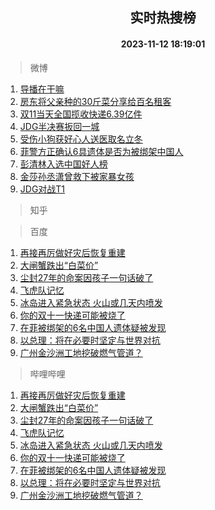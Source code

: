 <div align="center"><h2>实时热搜榜</h2><h4>2023-11-12 18:19:01</h4></div>

> 微博  

1. [导播在干嘛](https://s.weibo.com/weibo?q=%23%E5%AF%BC%E6%92%AD%E5%9C%A8%E5%B9%B2%E5%98%9B%23&t=31&band_rank=1&Refer=top)<br />
2. [房东将父亲种的30斤菜分享给百名租客](https://s.weibo.com/weibo?q=%23%E6%88%BF%E4%B8%9C%E5%B0%86%E7%88%B6%E4%BA%B2%E7%A7%8D%E7%9A%8430%E6%96%A4%E8%8F%9C%E5%88%86%E4%BA%AB%E7%BB%99%E7%99%BE%E5%90%8D%E7%A7%9F%E5%AE%A2%23&t=31&band_rank=2&Refer=top)<br />
3. [双11当天全国揽收快递6.39亿件](https://s.weibo.com/weibo?q=%23%E5%8F%8C11%E5%BD%93%E5%A4%A9%E5%85%A8%E5%9B%BD%E6%8F%BD%E6%94%B6%E5%BF%AB%E9%80%926.39%E4%BA%BF%E4%BB%B6%23&t=31&band_rank=3&Refer=top)<br />
4. [JDG半决赛扳回一城](https://s.weibo.com/weibo?q=%23JDG%E5%8D%8A%E5%86%B3%E8%B5%9B%E6%89%B3%E5%9B%9E%E4%B8%80%E5%9F%8E%23&t=31&band_rank=4&Refer=top)<br />
5. [受伤小狗获好心人送医取名立冬](https://s.weibo.com/weibo?q=%23%E5%8F%97%E4%BC%A4%E5%B0%8F%E7%8B%97%E8%8E%B7%E5%A5%BD%E5%BF%83%E4%BA%BA%E9%80%81%E5%8C%BB%E5%8F%96%E5%90%8D%E7%AB%8B%E5%86%AC%23&t=31&band_rank=5&Refer=top)<br />
6. [菲警方正确认6具遗体是否为被绑架中国人](https://s.weibo.com/weibo?q=%23%E8%8F%B2%E8%AD%A6%E6%96%B9%E6%AD%A3%E7%A1%AE%E8%AE%A46%E5%85%B7%E9%81%97%E4%BD%93%E6%98%AF%E5%90%A6%E4%B8%BA%E8%A2%AB%E7%BB%91%E6%9E%B6%E4%B8%AD%E5%9B%BD%E4%BA%BA%23&t=31&band_rank=6&Refer=top)<br />
7. [彭清林入选中国好人榜](https://s.weibo.com/weibo?q=%23%E5%BD%AD%E6%B8%85%E6%9E%97%E5%85%A5%E9%80%89%E4%B8%AD%E5%9B%BD%E5%A5%BD%E4%BA%BA%E6%A6%9C%23&t=31&band_rank=7&Refer=top)<br />
8. [金莎孙丞潇曾救下被家暴女孩](https://s.weibo.com/weibo?q=%23%E9%87%91%E8%8E%8E%E5%AD%99%E4%B8%9E%E6%BD%87%E6%9B%BE%E6%95%91%E4%B8%8B%E8%A2%AB%E5%AE%B6%E6%9A%B4%E5%A5%B3%E5%AD%A9%23&t=31&band_rank=8&Refer=top)<br />
9. [JDG对战T1](https://s.weibo.com/weibo?q=%23JDG%E5%AF%B9%E6%88%98T1%23&t=31&band_rank=9&Refer=top)<br />

> 知乎  


> 百度  

1. [再接再厉做好灾后恢复重建](https://www.baidu.com/s?wd=%E5%86%8D%E6%8E%A5%E5%86%8D%E5%8E%89%E5%81%9A%E5%A5%BD%E7%81%BE%E5%90%8E%E6%81%A2%E5%A4%8D%E9%87%8D%E5%BB%BA&sa=fyb_news&rsv_dl=fyb_news)<br />
2. [大闸蟹跌出“白菜价”](https://www.baidu.com/s?wd=%E5%A4%A7%E9%97%B8%E8%9F%B9%E8%B7%8C%E5%87%BA%E2%80%9C%E7%99%BD%E8%8F%9C%E4%BB%B7%E2%80%9D&sa=fyb_news&rsv_dl=fyb_news)<br />
3. [尘封27年的命案因孩子一句话破了](https://www.baidu.com/s?wd=%E5%B0%98%E5%B0%8127%E5%B9%B4%E7%9A%84%E5%91%BD%E6%A1%88%E5%9B%A0%E5%AD%A9%E5%AD%90%E4%B8%80%E5%8F%A5%E8%AF%9D%E7%A0%B4%E4%BA%86&sa=fyb_news&rsv_dl=fyb_news)<br />
4. [飞虎队记忆](https://www.baidu.com/s?wd=%E9%A3%9E%E8%99%8E%E9%98%9F%E8%AE%B0%E5%BF%86&sa=fyb_news&rsv_dl=fyb_news)<br />
5. [冰岛进入紧急状态 火山或几天内喷发](https://www.baidu.com/s?wd=%E5%86%B0%E5%B2%9B%E8%BF%9B%E5%85%A5%E7%B4%A7%E6%80%A5%E7%8A%B6%E6%80%81+%E7%81%AB%E5%B1%B1%E6%88%96%E5%87%A0%E5%A4%A9%E5%86%85%E5%96%B7%E5%8F%91&sa=fyb_news&rsv_dl=fyb_news)<br />
6. [你的双十一快递可能被烧了](https://www.baidu.com/s?wd=%E4%BD%A0%E7%9A%84%E5%8F%8C%E5%8D%81%E4%B8%80%E5%BF%AB%E9%80%92%E5%8F%AF%E8%83%BD%E8%A2%AB%E7%83%A7%E4%BA%86&sa=fyb_news&rsv_dl=fyb_news)<br />
7. [在菲被绑架的6名中国人遗体疑被发现](https://www.baidu.com/s?wd=%E5%9C%A8%E8%8F%B2%E8%A2%AB%E7%BB%91%E6%9E%B6%E7%9A%846%E5%90%8D%E4%B8%AD%E5%9B%BD%E4%BA%BA%E9%81%97%E4%BD%93%E7%96%91%E8%A2%AB%E5%8F%91%E7%8E%B0&sa=fyb_news&rsv_dl=fyb_news)<br />
8. [以总理：将在必要时坚定与世界对抗](https://www.baidu.com/s?wd=%E4%BB%A5%E6%80%BB%E7%90%86%EF%BC%9A%E5%B0%86%E5%9C%A8%E5%BF%85%E8%A6%81%E6%97%B6%E5%9D%9A%E5%AE%9A%E4%B8%8E%E4%B8%96%E7%95%8C%E5%AF%B9%E6%8A%97&sa=fyb_news&rsv_dl=fyb_news)<br />
9. [广州金沙洲工地挖破燃气管道？](https://www.baidu.com/s?wd=%E5%B9%BF%E5%B7%9E%E9%87%91%E6%B2%99%E6%B4%B2%E5%B7%A5%E5%9C%B0%E6%8C%96%E7%A0%B4%E7%87%83%E6%B0%94%E7%AE%A1%E9%81%93%EF%BC%9F&sa=fyb_news&rsv_dl=fyb_news)<br />

> 哔哩哔哩  

1. [再接再厉做好灾后恢复重建](https://www.baidu.com/s?wd=%E5%86%8D%E6%8E%A5%E5%86%8D%E5%8E%89%E5%81%9A%E5%A5%BD%E7%81%BE%E5%90%8E%E6%81%A2%E5%A4%8D%E9%87%8D%E5%BB%BA&sa=fyb_news&rsv_dl=fyb_news)<br />
2. [大闸蟹跌出“白菜价”](https://www.baidu.com/s?wd=%E5%A4%A7%E9%97%B8%E8%9F%B9%E8%B7%8C%E5%87%BA%E2%80%9C%E7%99%BD%E8%8F%9C%E4%BB%B7%E2%80%9D&sa=fyb_news&rsv_dl=fyb_news)<br />
3. [尘封27年的命案因孩子一句话破了](https://www.baidu.com/s?wd=%E5%B0%98%E5%B0%8127%E5%B9%B4%E7%9A%84%E5%91%BD%E6%A1%88%E5%9B%A0%E5%AD%A9%E5%AD%90%E4%B8%80%E5%8F%A5%E8%AF%9D%E7%A0%B4%E4%BA%86&sa=fyb_news&rsv_dl=fyb_news)<br />
4. [飞虎队记忆](https://www.baidu.com/s?wd=%E9%A3%9E%E8%99%8E%E9%98%9F%E8%AE%B0%E5%BF%86&sa=fyb_news&rsv_dl=fyb_news)<br />
5. [冰岛进入紧急状态 火山或几天内喷发](https://www.baidu.com/s?wd=%E5%86%B0%E5%B2%9B%E8%BF%9B%E5%85%A5%E7%B4%A7%E6%80%A5%E7%8A%B6%E6%80%81+%E7%81%AB%E5%B1%B1%E6%88%96%E5%87%A0%E5%A4%A9%E5%86%85%E5%96%B7%E5%8F%91&sa=fyb_news&rsv_dl=fyb_news)<br />
6. [你的双十一快递可能被烧了](https://www.baidu.com/s?wd=%E4%BD%A0%E7%9A%84%E5%8F%8C%E5%8D%81%E4%B8%80%E5%BF%AB%E9%80%92%E5%8F%AF%E8%83%BD%E8%A2%AB%E7%83%A7%E4%BA%86&sa=fyb_news&rsv_dl=fyb_news)<br />
7. [在菲被绑架的6名中国人遗体疑被发现](https://www.baidu.com/s?wd=%E5%9C%A8%E8%8F%B2%E8%A2%AB%E7%BB%91%E6%9E%B6%E7%9A%846%E5%90%8D%E4%B8%AD%E5%9B%BD%E4%BA%BA%E9%81%97%E4%BD%93%E7%96%91%E8%A2%AB%E5%8F%91%E7%8E%B0&sa=fyb_news&rsv_dl=fyb_news)<br />
8. [以总理：将在必要时坚定与世界对抗](https://www.baidu.com/s?wd=%E4%BB%A5%E6%80%BB%E7%90%86%EF%BC%9A%E5%B0%86%E5%9C%A8%E5%BF%85%E8%A6%81%E6%97%B6%E5%9D%9A%E5%AE%9A%E4%B8%8E%E4%B8%96%E7%95%8C%E5%AF%B9%E6%8A%97&sa=fyb_news&rsv_dl=fyb_news)<br />
9. [广州金沙洲工地挖破燃气管道？](https://www.baidu.com/s?wd=%E5%B9%BF%E5%B7%9E%E9%87%91%E6%B2%99%E6%B4%B2%E5%B7%A5%E5%9C%B0%E6%8C%96%E7%A0%B4%E7%87%83%E6%B0%94%E7%AE%A1%E9%81%93%EF%BC%9F&sa=fyb_news&rsv_dl=fyb_news)<br />

